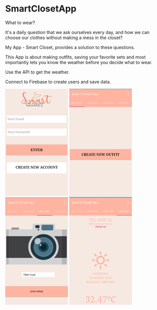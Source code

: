 # SmartClosetApp
What to wear? 

It's a daily question that we ask ourselves every day,
and how we can choose our clothes without making a mess in the closet?


My App - Smart Closet, provides a solution to these questions.


This App is about making outfits, saving your favorite sets
and most importantly lets you know the weather before you decide what to wear.

Use the API to get the weather.

Connect to Firebase to create users and save data.


<img src = "Images/loginScreen.jpg" width="200"> <img src = "Images/mainScreen.jpg" width="200"> <img src = "Images/savaImageScreen.jpg" width="200">
<img src = "Images/weatherScreen.jpg" width="200">






